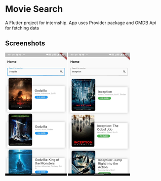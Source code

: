 # Movie Search

A Flutter project for internship.
App uses Provider package and OMDB Api for fetching data

## Screenshots

<img src="https://github.com/mananjain001/SearchMovie/blob/main/screenshots/screenshot%201.jpeg" width="200" height="400" />
<img src="https://github.com/mananjain001/SearchMovie/blob/main/screenshots/screenshot%202.jpeg" width="200" height="400" />
